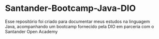 # Santander-Bootcamp-Java-DIO
Esse repositório foi criado para documentar meus estudos na linguagem Java, acompanhando um bootcamp fornecido pela DIO em parceria com o Santander Open Academy
